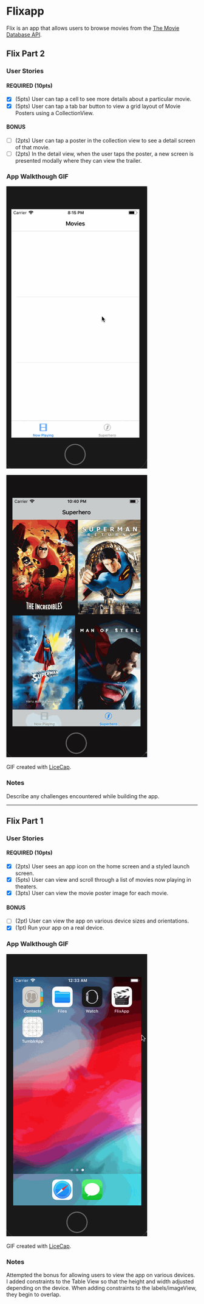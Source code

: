 # Flixapp
Flix is an app that allows users to browse movies from the [The Movie Database API](https://developers.themoviedb.org/3).


## Flix Part 2

### User Stories

#### REQUIRED (10pts)
- [x] (5pts) User can tap a cell to see more details about a particular movie.
- [x] (5pts) User can tap a tab bar button to view a grid layout of Movie Posters using a CollectionView.

#### BONUS
- [ ] (2pts) User can tap a poster in the collection view to see a detail screen of that movie.
- [ ] (2pts) In the detail view, when the user taps the poster, a new screen is presented modally where they can view the trailer.

### App Walkthough GIF

![](FlixAppPart2.gif)

![](FlixApp2Bonus.gif)

GIF created with [LiceCap](http://www.cockos.com/licecap/).

### Notes
Describe any challenges encountered while building the app.

---

## Flix Part 1

### User Stories

#### REQUIRED (10pts)
- [x] (2pts) User sees an app icon on the home screen and a styled launch screen.
- [x] (5pts) User can view and scroll through a list of movies now playing in theaters.
- [x] (3pts) User can view the movie poster image for each movie.

#### BONUS
- [ ] (2pt) User can view the app on various device sizes and orientations.
- [x] (1pt) Run your app on a real device.

### App Walkthough GIF

![](FlixApp.gif)


GIF created with [LiceCap](http://www.cockos.com/licecap/).
### Notes
Attempted the bonus for allowing users to view the app on various devices. I added constraints to the Table View so that the height and width adjusted depending on the device. When adding constraints to the labels/imageView, they begin to overlap.

